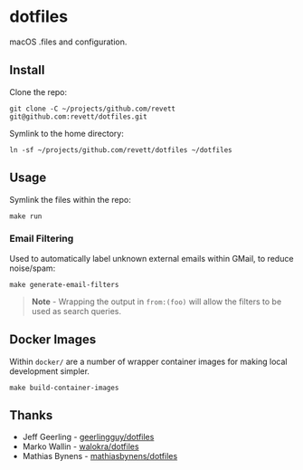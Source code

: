 # dotfiles

macOS .files and configuration.

## Install

Clone the repo:

```
git clone -C ~/projects/github.com/revett git@github.com:revett/dotfiles.git
```

Symlink to the home directory:

```
ln -sf ~/projects/github.com/revett/dotfiles ~/dotfiles
```

## Usage

Symlink the files within the repo:

```
make run
```

### Email Filtering

Used to automatically label unknown external emails within GMail, to reduce
noise/spam:

```
make generate-email-filters
```

> **Note** - Wrapping the output in `from:(foo)` will allow the filters to be
> used as search queries.

## Docker Images

Within `docker/` are a number of wrapper container images for making local
development simpler.

```
make build-container-images
```

## Thanks

- Jeff Geerling - [geerlingguy/dotfiles](https://github.com/geerlingguy/dotfiles)
- Marko Wallin - [walokra/dotfiles](https://github.com/walokra/dotfiles)
- Mathias Bynens - [mathiasbynens/dotfiles](https://github.com/mathiasbynens/dotfiles)
